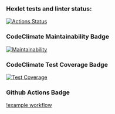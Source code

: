 ### Hexlet tests and linter status:
[![Actions Status](https://github.com/Julia-Tisa/frontend-project-lvl1/workflows/hexlet-check/badge.svg)](https://github.com/Julia-Tisa/frontend-project-lvl1/actions)
### CodeClimate Maintainability Badge
[![Maintainability](https://api.codeclimate.com/v1/badges/a99a88d28ad37a79dbf6/maintainability)](https://codeclimate.com/github/codeclimate/codeclimate/maintainability)
### CodeClimate Test Coverage Badge
[![Test Coverage](https://api.codeclimate.com/v1/badges/a99a88d28ad37a79dbf6/test_coverage)](https://codeclimate.com/github/codeclimate/codeclimate/test_coverage)
### Github Actions Badge
[!example workflow](https://github.com/Julia-Tisa/frontend-project-lvl1/workflows/github-actions-demo.yml/badge.svg)
